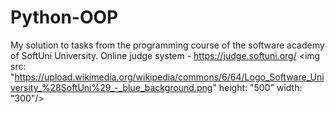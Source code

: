 # Python-OOP
My solution to tasks from the programming course of the software academy of SoftUni University.
Online judge system - https://judge.softuni.org/ 
<img src: "https://upload.wikimedia.org/wikipedia/commons/6/64/Logo_Software_University_%28SoftUni%29_-_blue_background.png" height: "500" width: "300"/>
